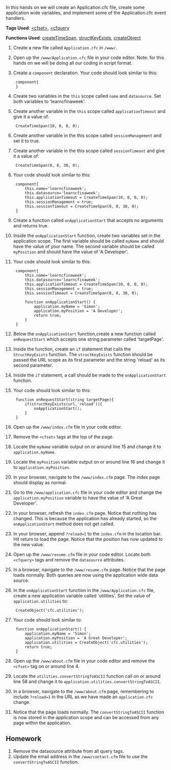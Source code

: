 In this hands on we will create an Application.cfc file, create some application wide variables, and implement some of the Application.cfc event handlers.

**Tags Used**: [\<cfset>](http://help.adobe.com/en_US/ColdFusion/10.0/CFMLRef/WSc3ff6d0ea77859461172e0811cbec22c24-7ffd.html), [\<cfquery](http://help.adobe.com/en_US/ColdFusion/10.0/CFMLRef/WSc3ff6d0ea77859461172e0811cbec22c24-7fae.html)

**Functions Used**: [createTimeSpan](http://help.adobe.com/en_US/ColdFusion/10.0/CFMLRef/WSc3ff6d0ea77859461172e0811cbec22c24-7d4f.html), [structKeyExists](http://help.adobe.com/en_US/ColdFusion/10.0/CFMLRef/WSc3ff6d0ea77859461172e0811cbec22c24-7fbb.html), [createObject](http://help.adobe.com/en_US/ColdFusion/10.0/CFMLRef/WSc3ff6d0ea77859461172e0811cbec22c24-7ec2.html)

1. Create a new file called `Application.cfc` in `/www/`.
1. Open up the `/www/Application.cfc` file in your code editor. Note: for this hands on we will be doing all our coding in script format.
1. Create a `component` declaration. Your code should look similar to this:

        component{
        }

1. Create two variables in the `this` scope called `name` and `datasource`. Set both variables to 'learncfinaweek'.
1. Create another variable in the `this` scope called `applicationTimeout` and give it a value of:

        CreateTimeSpan(10, 0, 0, 0);

1. Create another variable in the this scope called `sessionManagement` and set it to true.
1. Create another variable in the this scope called `sessionTimeout` and give it a value of:

        CreateTimeSpan(0, 0, 30, 0);

1. Your code should look similar to this:

        component{
            this.name='learncfinaweek';
            this.datasource='learncfinaweek';
            this.applicationTimeout = CreateTimeSpan(10, 0, 0, 0);
            this.sessionManagement = true;
            this.sessionTimeout = CreateTimeSpan(0, 0, 30, 0);
        }

1. Create a function called `onApplicationStart` that accepts no arguments and returns true.
1. Inside the `onApplicationStart` function, create two variables set in the application scope. The first variable should be called `myName` and should have the value of your name. The second variable should be called `myPosition` and should have the value of 'A Developer'.
1. Your code should look similar to this:

        component{
            this.name='learncfinaweek';
            this.datasource='learncfinaweek';
            this.applicationTimeout = CreateTimeSpan(10, 0, 0, 0);
            this.sessionManagement = true;
            this.sessionTimeout = CreateTimeSpan(0, 0, 30, 0);

            function onApplicationStart() {
                application.myName = 'Simon';
                application.myPosition = 'A Developer';
                return true;
            }
        }

1. Below the `onApplicationStart` function,create a new function called `onRequestStart` which accepts one string parameter called 'targetPage'.
1. Inside the function, create an `if` statement that calls the `StructKeyExists` function. The `structKeyExists` function should be passed the URL scope as its first parameter and the string 'reload' as its second parameter.
1. Inside the `if` statement, a call should be made to the `onApplicationStart` function.
1. Your code should look similar to this:

        function onRequestStart(string targetPage){
            if(structKeyExists(url,'reload')){
                onApplicationStart();
            }
        }

1. Open up the `/www/index.cfm` file in your code editor.
1. Remove the `<cfset>` tags at the top of the page.
1. Locate the `myName` variable output on or around line 15 and change it to `application.myName`.
1. Locate the `myPosition` variable output on or around line 16 and change it to `application.myPosition`.
1. In your browser, navigate to the `/www/index.cfm` page. The index page should display as normal.
1. Go to the `/www/application.cfc` file in your code editor and change the `application.myPosition` variable to have the value of 'A Great Developer'.
1. In your browser, refresh the `index.cfm` page. Notice that nothing has changed. This is because the application has already started, so the `onApplicationStart` method does not get called.
1. In your browser, append `?reload=1` to the `index.cfm` in the location bar. Hit return to load the page. Notice that the position has now updated to the new value.
1. Open up the `/www/resume.cfm` file in your code editor. Locate both `<cfquery>` tags and remove the `datasource` attributes.
1. In a browser, navigate to the `/www/resume.cfm` page. Notice that the page loads normally. Both queries are now using the application wide data source.
1. In the `onApplicationStart` function in the `/www/Application.cfc` file, create a new application variable called 'utilities'. Set the value of `application.utilities` to:

        CreateObject('cfc.utilities');

1. Your code should look similar to:

        function onApplicationStart() {
            application.myName = 'Simon';
            application.myPosition = 'A Great Developer';
            application.utilities = CreateObject('cfc.utilities');
            return true;
        }

1. Open up the `/www/about.cfm` file in your code editor and remove the `<cfset>` tag on or around line 4.
1. Locate the `utilities.convertStringToASCII` function call on or around line 58 and change it to `application.utilities.convertStringToASCII`.
1. In a browser, navigate to the `/www/about.cfm` page, remembering to include `?reload=1` in the URL as we have made an `application.cfc` change.
1. Notice that the page loads normally. The `convertStringToASCII` function is now stored in the application scope and can be accessed from any page within the application.

Homework
--------

1. Remove the datasource attribute from all query tags.
1. Update the email address in the `/www/contact.cfm` file to use the `convertStringToASCII` function.